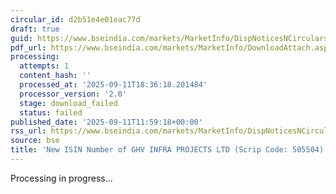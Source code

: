 ```yaml
---
circular_id: d2b51e4e01eac77d
draft: true
guid: https://www.bseindia.com/markets/MarketInfo/DispNoticesNCirculars.aspx?Noticeid={42145F0F-1F74-4676-BFF0-6A523F89ACD6}&noticeno=20250911-44&dt=09/11/2025&icount=44&totcount=91&flag=0
pdf_url: https://www.bseindia.com/markets/MarketInfo/DownloadAttach.aspx?id=20250911-44&attachedId=
processing:
  attempts: 1
  content_hash: ''
  processed_at: '2025-09-11T18:36:18.201484'
  processor_version: '2.0'
  stage: download_failed
  status: failed
published_date: '2025-09-11T11:59:18+00:00'
rss_url: https://www.bseindia.com/markets/MarketInfo/DispNoticesNCirculars.aspx?Noticeid={42145F0F-1F74-4676-BFF0-6A523F89ACD6}&noticeno=20250911-44&dt=09/11/2025&icount=44&totcount=91&flag=0
source: bse
title: 'New ISIN Number of GHV INFRA PROJECTS LTD (Scrip Code: 505504)'
---
```


Processing in progress...